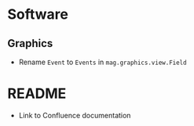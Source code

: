 # Software

## Graphics

- Rename `Event` to `Events` in `mag.graphics.view.Field`

# README

- Link to Confluence documentation
